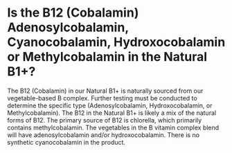 # Is the B12 (Cobalamin) Adenosylcobalamin, Cyanocobalamin, Hydroxocobalamin or Methylcobalamin in the Natural B1+?

The B12 (Cobalamin) in our Natural B1+ is naturally sourced from our vegetable-based B complex. Further testing must be conducted to determine the specific type (Adenosylcobalamin, Hydroxocobalamin, or Methylcobalamin). The B12 in the Natural B1+ is likely a mix of the natural forms of B12. The primary source of B12 is chlorella, which primarily contains methylcobalamin.  The vegetables in the B vitamin complex blend will have adenosylcobalamin and/or hydroxocobalamin.  There is no synthetic cyanocobalamin in the product.
